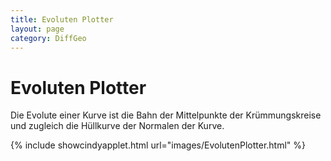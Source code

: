 ```yaml
---
title: Evoluten Plotter
layout: page
category: DiffGeo
---
```


# Evoluten Plotter
Die Evolute einer Kurve ist die Bahn der Mittelpunkte der Krümmungskreise und zugleich die Hüllkurve der Normalen der Kurve.

{% include showcindyapplet.html url="images/EvolutenPlotter.html" %}

